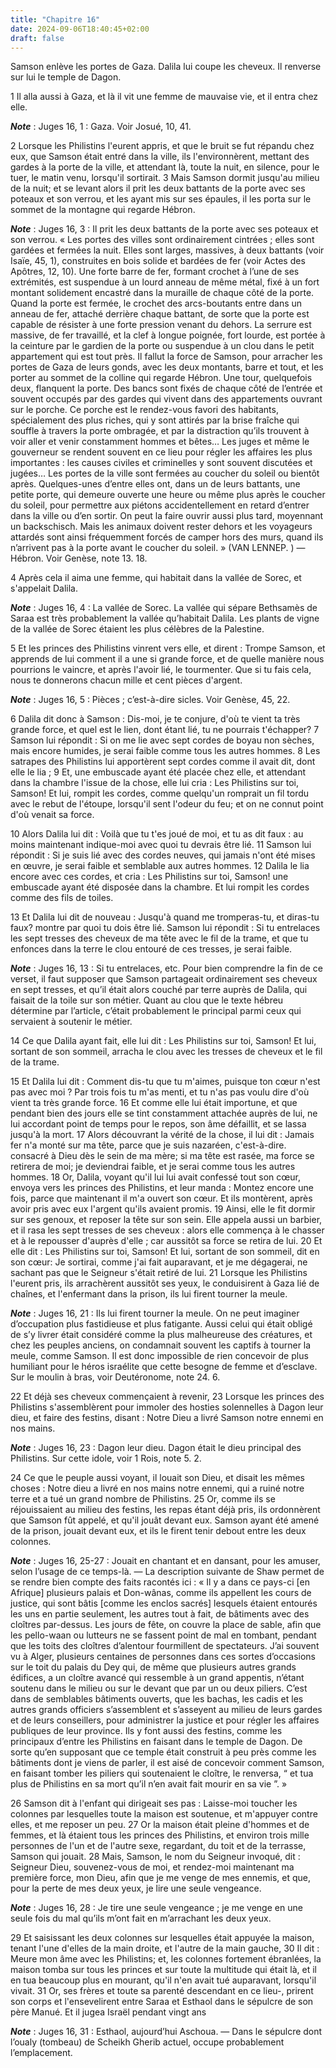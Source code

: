 ```yaml
---
title: "Chapitre 16"
date: 2024-09-06T18:40:45+02:00
draft: false
---
```



Samson enlève les portes de Gaza.
Dalila lui coupe les cheveux.
Il renverse sur lui le temple de Dagon.


1 Il alla aussi à Gaza, et là il vit une femme de mauvaise vie, et il entra chez elle.

***Note*** :  Juges 16, 1 : Gaza. Voir Josué, 10, 41.

2 Lorsque les Philistins l'eurent appris, et que le bruit se fut répandu chez eux, que Samson était entré dans la ville, ils l'environnèrent, mettant des gardes à la porte de la ville, et attendant là, toute la nuit, en silence, pour le tuer, le matin venu, lorsqu'il sortirait. 3 Mais Samson dormit jusqu'au milieu de la nuit; et se levant alors il prit les deux battants de la porte avec ses poteaux et son verrou, et les ayant mis sur ses épaules, il les porta sur le sommet de la montagne qui regarde Hébron.

***Note*** :  Juges 16, 3 : Il prit les deux battants de la porte avec ses poteaux et son verrou. « Les portes des villes sont ordinairement cintrées ; elles sont gardées et fermées la nuit. Elles sont larges, massives, à deux battants (voir Isaïe, 45, 1), construites en bois solide et bardées de fer (voir Actes des Apôtres, 12, 10). Une forte barre de fer, formant crochet à l’une de ses extrémités, est suspendue à un lourd anneau de même métal, fixé à un fort montant solidement encastré dans la muraille de chaque côté de la porte. Quand la porte est fermée, le crochet des arcs-boutants entre dans un anneau de fer, attaché derrière chaque battant, de sorte que la porte est capable de résister à une forte pression venant du dehors. La serrure est massive, de fer travaillé, et la clef à longue poignée, fort lourde, est portée à la ceinture par le gardien de la porte ou suspendue à un clou dans le petit appartement qui est tout près. Il fallut la force de Samson, pour arracher les portes de Gaza de leurs gonds, avec les
deux montants, barre et tout, et les porter au sommet de la colline qui regarde Hébron. Une tour, quelquefois deux, flanquent la porte. Des bancs sont fixés de chaque côté de l’entrée et souvent occupés par des gardes qui vivent dans des appartements ouvrant sur le porche. Ce porche est le rendez-vous favori des habitants, spécialement des plus riches, qui y sont attirés par la brise fraîche qui souffle à travers la porte ombragée, et par la distraction qu’ils trouvent à voir aller et venir constamment hommes et bêtes… Les juges et même le gouverneur se rendent souvent en ce lieu pour régler les affaires les plus importantes : les causes civiles et criminelles y sont souvent discutées et jugées… Les portes de la ville sont fermées au coucher du soleil ou bientôt après. Quelques-unes d’entre elles ont, dans un de leurs battants, une petite porte, qui demeure ouverte une heure ou même plus après le coucher du soleil, pour permettre aux piétons accidentellement en retard d’entrer dans la ville ou d’en sortir. On
peut la faire ouvrir aussi plus tard, moyennant un backschisch. Mais les animaux doivent rester dehors et les voyageurs attardés sont ainsi fréquemment forcés de camper hors des murs, quand ils n’arrivent pas à la porte avant le coucher du soleil. » (VAN LENNEP. ) ― Hébron. Voir Genèse, note 13. 18.


4 Après cela il aima une femme, qui habitait dans la vallée de Sorec, et s'appelait Dalila.

***Note*** :  Juges 16, 4 : La vallée de Sorec. La vallée qui sépare Bethsamès de Saraa est très probablement la vallée qu’habitait Dalila. Les plants de vigne de la vallée de Sorec étaient les plus célèbres de la Palestine.

5 Et les princes des Philistins vinrent vers elle, et dirent : Trompe Samson, et apprends de lui comment il a une si grande force, et de quelle manière nous pourrions le vaincre, et après l'avoir lié, le tourmenter. Que si tu fais cela, nous te donnerons chacun mille et cent pièces d'argent.

***Note*** :  Juges 16, 5 : Pièces ; c’est-à-dire sicles. Voir Genèse, 45, 22.


6 Dalila dit donc à Samson : Dis-moi, je te conjure, d'où te vient ta très grande force, et quel est le lien, dont étant lié, tu ne pourrais t'échapper? 7 Samson lui répondit : Si on me lie avec sept cordes de boyau non sèches, mais encore humides, je serai faible comme tous les autres hommes. 8 Les satrapes des Philistins lui apportèrent sept cordes comme il avait dit, dont elle le lia ; 9 Et, une embuscade ayant été placée chez elle, et attendant dans la chambre l'issue de la chose, elle lui cria : Les Philistins sur toi, Samson! Et lui, rompit les cordes, comme quelqu'un romprait un fil tordu avec le rebut de l'étoupe, lorsqu'il sent l'odeur du feu; et on ne connut point d'où venait sa force.


10 Alors Dalila lui dit : Voilà que tu t'es joué de moi, et tu as dit faux : au moins maintenant indique-moi avec quoi tu devrais être lié. 11 Samson lui répondit : Si je suis lié avec des cordes neuves, qui jamais n'ont été mises en œuvre, je serai faible et semblable aux autres hommes. 12 Dalila le lia encore avec ces cordes, et cria : Les Philistins sur toi, Samson! une embuscade ayant été disposée dans la chambre. Et lui rompit les cordes comme des fils de toiles.


13 Et Dalila lui dit de nouveau : Jusqu'à quand me tromperas-tu, et diras-tu faux? montre par quoi tu dois être lié. Samson lui répondit : Si tu entrelaces les sept tresses des cheveux de ma tête avec le fil de la trame, et que tu enfonces dans la terre le clou entouré de ces tresses, je serai faible.

***Note*** :  Juges 16, 13 : Si tu entrelaces, etc. Pour bien comprendre la fin de ce verset, il faut supposer que Samson partageait ordinairement ses cheveux en sept tresses, et qu’il était alors couché par terre auprès de Dalila, qui faisait de la toile sur son métier. Quant au clou que le texte hébreu détermine par l’article, c’était probablement le principal parmi ceux qui servaient à soutenir le métier.

14 Ce que Dalila ayant fait, elle lui dit : Les Philistins sur toi, Samson! Et lui, sortant de son sommeil, arracha le clou avec les tresses de cheveux et le fil de la trame.


15 Et Dalila lui dit : Comment dis-tu que tu m'aimes, puisque ton cœur n'est pas avec moi ? Par trois fois tu m'as menti, et tu n'as pas voulu dire d'où vient ta très grande force. 16 Et comme elle lui était importune, et que pendant bien des jours elle se tint constamment attachée auprès de lui, ne lui accordant point de temps pour le repos, son âme défaillit, et se lassa jusqu'à la mort. 17 Alors découvrant la vérité de la chose, il lui dit : Jamais fer n'a monté sur ma tête, parce que je suis nazaréen, c'est-à-dire. consacré à Dieu dès le sein de ma mère; si ma tête est rasée, ma force se retirera de moi; je deviendrai faible, et je serai comme tous les autres hommes. 18 Or, Dalila, voyant qu'il lui lui avait confessé tout son cœur, envoya vers les princes des Philistins, et leur manda : Montez encore une fois, parce que maintenant il m'a ouvert son cœur. Et ils montèrent, après avoir pris avec eux l'argent qu'ils avaient promis. 19 Ainsi, elle le fit dormir sur ses genoux, et reposer la tête sur son sein.
Elle appela aussi un barbier, et il rasa les sept tresses de ses cheveux : alors elle commença à le chasser et à le repousser d'auprès d'elle ; car aussitôt sa force se retira de lui. 20 Et elle dit : Les Philistins sur toi, Samson! Et lui, sortant de son sommeil, dit en son cœur: Je sortirai, comme j'ai fait auparavant, et je me dégagerai, ne sachant pas que le Seigneur s'était retiré de lui. 21 Lorsque les Philistins l'eurent pris, ils arrachèrent aussitôt ses yeux, le conduisirent à Gaza lié de chaînes, et l'enfermant dans la prison, ils lui firent tourner la meule.

***Note*** :  Juges 16, 21 : Ils lui firent tourner la meule. On ne peut imaginer d’occupation plus fastidieuse et plus fatigante. Aussi celui qui était obligé de s’y livrer était considéré comme la plus malheureuse des créatures, et chez les peuples anciens, on condamnait souvent les captifs à tourner la meule, comme Samson. Il est donc impossible de rien concevoir de plus humiliant pour le héros israélite que cette besogne de femme et d’esclave. Sur le moulin à bras, voir Deutéronome, note 24. 6.


22 Et déjà ses cheveux commençaient à revenir, 23 Lorsque les princes des Philistins s'assemblèrent pour immoler des hosties solennelles à Dagon leur dieu, et faire des festins, disant : Notre Dieu a livré Samson notre ennemi en nos mains.

***Note*** :  Juges 16, 23 : Dagon leur dieu. Dagon était le dieu principal des Philistins. Sur cette idole, voir 1 Rois, note 5. 2.

24 Ce que le peuple aussi voyant, il louait son Dieu, et disait les mêmes choses : Notre dieu a livré en nos mains notre ennemi, qui a ruiné notre terre et a tué un grand nombre de Philistins. 25 Or, comme ils se réjouissaient au milieu des festins, les repas étant déjà pris, ils ordonnèrent que Samson fût appelé, et qu'il jouât devant eux. Samson ayant été amené de la prison, jouait devant eux, et ils le firent tenir debout entre les deux colonnes.

***Note*** :  Juges 16, 25-27 : Jouait en chantant et en dansant, pour les amuser, selon l’usage de ce temps-là. ― La description suivante de Shaw permet de se rendre bien compte des faits racontés ici : « Il y a dans ce pays-ci [en Afrique] plusieurs palais et Don-wânas, comme ils appellent les cours de justice, qui sont bâtis [comme les enclos sacrés] lesquels étaient entourés les uns en partie seulement, les autres tout à fait, de bâtiments avec des cloîtres par-dessus. Les jours de fête, on couvre la place de sable, afin que les pello-waan ou lutteurs ne se fassent point de mal en tombant, pendant que les toits des cloîtres d’alentour fourmillent de spectateurs. J’ai souvent vu à Alger, plusieurs centaines de personnes dans ces sortes d’occasions sur le toit du palais du Dey qui, de même que plusieurs autres grands édifices, a un cloître avancé qui ressemble à un grand appentis, n’étant soutenu dans le milieu ou sur le devant que par un ou deux piliers. C’est dans de semblables bâtiments ouverts, que les bachas,
les cadis et les autres grands officiers s’assemblent et s’asseyent au milieu de leurs gardes et de leurs conseillers, pour administrer la justice et pour régler les affaires publiques de leur province. Ils y font aussi des festins, comme les principaux d’entre les Philistins en faisant dans le temple de Dagon. De sorte qu’en supposant que ce temple était construit à peu près comme les bâtiments dont je viens de parler, il est aisé de concevoir comment Samson, en faisant tomber les piliers qui soutenaient le cloître, le renversa, “ et tua plus de Philistins en sa mort qu’il n’en avait fait mourir en sa vie ”. »

26 Samson dit à l'enfant qui dirigeait ses pas : Laisse-moi toucher les colonnes par lesquelles toute la maison est soutenue, et m'appuyer contre elles, et me reposer un peu. 27 Or la maison était pleine d'hommes et de femmes, et là étaient tous les princes des Philistins, et environ trois mille personnes de l'un et de l'autre sexe, regardant, du toit et de la terrasse, Samson qui jouait. 28 Mais, Samson, le nom du Seigneur invoqué, dit : Seigneur Dieu, souvenez-vous de moi, et rendez-moi maintenant ma première force, mon Dieu, afin que je me venge de mes ennemis, et que, pour la perte de mes deux yeux, je lire une seule vengeance.

***Note*** :  Juges 16, 28 : Je tire une seule vengeance ; je me venge en une seule fois du mal qu’ils m’ont fait en m’arrachant les deux yeux.

29 Et saisissant les deux colonnes sur lesquelles était appuyée la maison, tenant l'une d'elles de la main droite, et l'autre de la main gauche, 30 Il dit : Meure mon âme avec les Philistins; et, les colonnes fortement ébranlées, la maison tomba sur tous les princes et sur toute la multitude qui était là, et il en tua beaucoup plus en mourant, qu'il n'en avait tué auparavant, lorsqu'il vivait. 31 Or, ses frères et toute sa parenté descendant en ce lieu-, prirent son corps et l'ensevelirent entre Saraa et Esthaol dans le sépulcre de son père Manué. Et il jugea Israël pendant vingt ans

***Note*** :  Juges 16, 31 : Esthaol, aujourd’hui Aschoua. ― Dans le sépulcre dont l’oualy (tombeau) de Scheikh Gherib actuel, occupe probablement l’emplacement.

